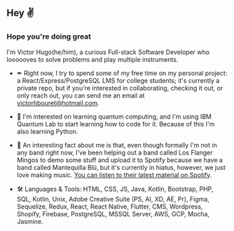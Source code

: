 ## Hey ✌
### Hope you're doing great

I'm Victor Hugo(he/him), a curious Full-stack Software Developer who loooooves to solve problems and play multiple instruments.

- ✒ Right now, I try to spend some of my free time on my personal project: a React/Express/PostgreSQL LMS for college students; it's currently a private repo, but if you're interested in collaborating, checking it out, or only reach out, you can send me an email at [victorhbouret@hotmail.com](mailto:victorhbouret@hotmail.com).

- 📖 I'm interested on learning quantum computing, and I'm using IBM Quantum Lab to start learning how to code for it. Because of this I'm also learning Python.

- 🎸 An interesting fact about me is that, even though formally I'm not in any band right now, I've been helping out a band called Los Flanger Mingos to demo some stuff and upload it to Spotify because we have a band called Mantequilla Blü, but it's currently in hiatus, however, we just love making music. [You can listen to their latest material on Spotify](https://open.spotify.com/artist/0DSE7pSC74sXUODsHQNEaF).

- 🛠 Languages & Tools: HTML, CSS, JS, Java, Kotlin, Bootstrap, PHP, SQL, Kotlin, Unix, Adobe Creative Suite (PS, AI, XD, AE, Pr), Figma, Sequelize, Redux, React, React Native, Flutter, CMS, Wordpress, Shopify, Firebase, PostgreSQL, MSSQL Server, AWS, GCP, Mocha, Jasmine.
